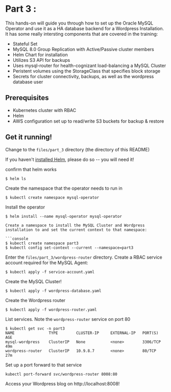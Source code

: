 # Part 3 :

This hands-on will guide you through how to set up the Oracle MySQL Operator and use it as a HA database backend for a Wordpress Installation. It has some really intersting components that are covered in the training:

* Stateful Set
* MySQL 8.0 Group Replication with Active/Passive cluster members
* Helm Chart for installation
* Utilizes S3 API for backups
* Uses mysql-router for health-cognizant load-balancing a MySQL Cluster 
* Peristent volumes using the StorageClass that specifies block storage
* Secrets for cluster connectivity, backups, as well as the wordpress database user

## Prerequisites

* Kubernetes cluster with RBAC 
* Helm 
* AWS configuration set up to read/write S3 buckets for backup & restore

## Get it running!

Change to the `files/part_3` directory (the directory of this README)

If you haven't [installed Helm](https://helm.sh/docs/using_helm/), please do so -- you will need it!

confirm that helm works
```
$ helm ls
```

Create the namespace that the operator needs to run in 

```console
$ kubectl create namespace mysql-operator
```

Install the operator

```console
$ helm install --name mysql-operator mysql-operator 

Create a namespace to install the MySQL Cluster and Wordpress installation to and set the current context to that namespace:

```console
$ kubectl create namespace part3
$ kubectl config set-context --current --namespace=part3
```

Enter the `files/part_3/wordpress-router` directory.
Create a RBAC service account required for the MySQL Agent:

```console
$ kubectl apply -f service-account.yaml
```

Create the MySQL Cluster!

```console
$ kubectl apply -f wordpress-database.yaml 
```

Create the Wordpress router

```console
$ kubectl apply -f wordpress-router.yaml
```

List services. Note the `wordpress-router` service on port 80

```console
$ kubectl get svc -n part3
NAME               TYPE        CLUSTER-IP     EXTERNAL-IP   PORT(S)    AGE
mysql-wordpress    ClusterIP   None           <none>        3306/TCP   49m
wordpress-router   ClusterIP   10.9.8.7       <none>        80/TCP     27m
```

Set up a port forward to that service

```console
kubectl port-forward svc/wordpress-router 8008:80
```

Access your Wordpress blog on http://localhost:8008! 
